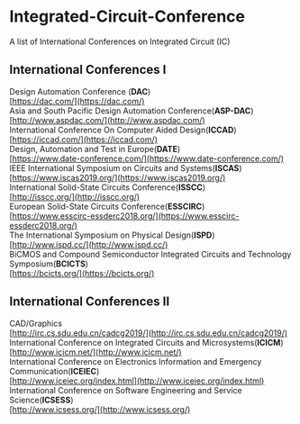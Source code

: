 # Integrated-Circuit-Conference
A list of International Conferences on Integrated Circuit (IC)
## International Conferences I
Design Automation Conference (**DAC**)  
[https://dac.com/](https://dac.com/)
<br />
Asia and South Pacific Design Automation Conference(**ASP-DAC**)  
[http://www.aspdac.com/](http://www.aspdac.com/)
<br />
International Conference On Computer Aided Design(**ICCAD**)  
[https://iccad.com/](https://iccad.com/)
<br />
Design, Automation and Test in Europe(**DATE**)  
[https://www.date-conference.com/](https://www.date-conference.com/)
<br />
IEEE International Symposium on Circuits and Systems(**ISCAS**)  
[https://www.iscas2019.org/](https://www.iscas2019.org/)
<br />
International Solid-State Circuits Conference(**ISSCC**)  
[http://isscc.org/](http://isscc.org/)
<br />
European Solid-State Circuits Conference(**ESSCIRC**)  
[https://www.esscirc-essderc2018.org/](https://www.esscirc-essderc2018.org/)
<br />
The International Symposium on Physical Design(**ISPD**)  
[http://www.ispd.cc/](http://www.ispd.cc/)
<br />
BiCMOS and Compound Semiconductor Integrated Circuits and Technology Symposium(**BCICTS**)  
[https://bcicts.org/](https://bcicts.org/)
<br />

## International Conferences II
CAD/Graphics  
[http://irc.cs.sdu.edu.cn/cadcg2019/](http://irc.cs.sdu.edu.cn/cadcg2019/)
<br />
International Conference on Integrated Circuits and Microsystems(**ICICM**)  
[http://www.icicm.net/](http://www.icicm.net/)
<br />
International Conference on Electronics Information and Emergency Communication(**ICEIEC**)  
[http://www.iceiec.org/index.html](http://www.iceiec.org/index.html)
<br />
International Conference on Software Engineering and Service Science(**ICSESS**)  
[http://www.icsess.org/](http://www.icsess.org/)
